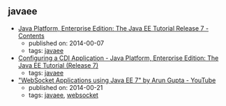 javaee 
---
* [Java Platform, Enterprise Edition: The Java EE Tutorial Release 7 - Contents](https://docs.oracle.com/javaee/7/tutorial/)
    * published on: 2014-00-07
    * tags: [javaee](../tags/javaee.md)
* [Configuring a CDI Application - Java Platform, Enterprise Edition: The Java EE Tutorial (Release 7)](https://docs.oracle.com/javaee/7/tutorial/cdi-basic013.htm)
    * tags: [javaee](../tags/javaee.md)
* ["WebSocket Applications using Java EE 7" by Arun Gupta - YouTube](https://www.youtube.com/watch?v=lbANLOUFe58)
    * published on: 2014-00-21
    * tags: [javaee](../tags/javaee.md), [websocket](../tags/websocket.md)
